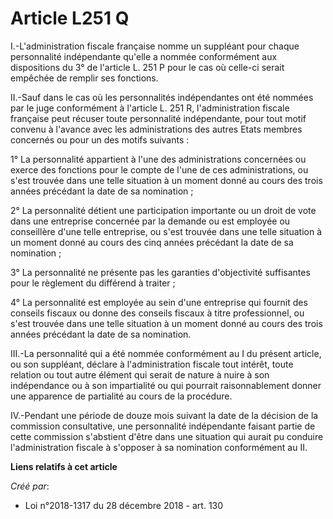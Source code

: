 # Article L251 Q

I.-L'administration fiscale française nomme un suppléant pour chaque personnalité indépendante qu'elle a nommée conformément
aux dispositions du 3° de l'article L. 251 P pour le cas où celle-ci serait empêchée de remplir ses fonctions.

II.-Sauf dans le cas où les personnalités indépendantes ont été nommées par le juge conformément à l'article L. 251 R,
l'administration fiscale française peut récuser toute personnalité indépendante, pour tout motif convenu à l'avance avec les
administrations des autres Etats membres concernés ou pour un des motifs suivants :

1° La personnalité appartient à l'une des administrations concernées ou exerce des fonctions pour le compte de l'une de ces
administrations, ou s'est trouvée dans une telle situation à un moment donné au cours des trois années précédant la date de
sa nomination ;

2° La personnalité détient une participation importante ou un droit de vote dans une entreprise concernée par la demande ou
est employée ou conseillère d'une telle entreprise, ou s'est trouvée dans une telle situation à un moment donné au cours des
cinq années précédant la date de sa nomination ;

3° La personnalité ne présente pas les garanties d'objectivité suffisantes pour le règlement du différend à traiter ;

4° La personnalité est employée au sein d'une entreprise qui fournit des conseils fiscaux ou donne des conseils fiscaux à
titre professionnel, ou s'est trouvée dans une telle situation à un moment donné au cours des trois années précédant la date
de sa nomination.

III.-La personnalité qui a été nommée conformément au I du présent article, ou son suppléant, déclare à l'administration
fiscale tout intérêt, toute relation ou tout autre élément qui serait de nature à nuire à son indépendance ou à son
impartialité ou qui pourrait raisonnablement donner une apparence de partialité au cours de la procédure.

IV.-Pendant une période de douze mois suivant la date de la décision de la commission consultative, une personnalité
indépendante faisant partie de cette commission s'abstient d'être dans une situation qui aurait pu conduire l'administration
fiscale à s'opposer à sa nomination conformément au II.

**Liens relatifs à cet article**

_Créé par_:

  - Loi n°2018-1317 du 28 décembre 2018 - art. 130
